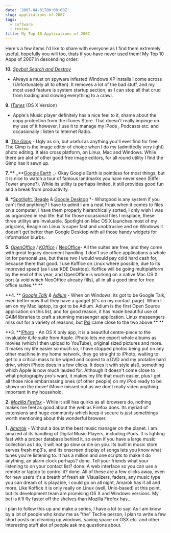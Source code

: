 ```yaml
---
date: '2007-04-01T00:00:00Z'
slug: applications-of-2007
tags:
  - software
  - review
title: My Top 10 Applications of 2007
---
```


Here's a few items I'd like to share with everyone as I find them extremely
useful, hopefully you will too, thats if you have never used them! My Top 10
Apps of 2007 in descending order:

**10.**
[_Spybot Search and Destroy_](http://www.safer-networking.org/ 'Spybot Search and Destroy')

- Always a must on spyware infested Windows XP installs I come across
  (Unfortunately all to often). It removes a lot of the bad stuff, and my most
  used feature is system startup section, as I can stop all that crud from
  loading and slowing everything to a crawl.  


**9.** [_iTunes_](http://www.apple.com/itunes/ 'iTunes') (OS X Version)

- Apple's Music player definitely has a nice feel to it, shame about the copy
  protection from the iTunes Store. That doesn't really impinge on my use of it
  however, I use it to manage my iPods , Podcasts etc. and occasionally l listen
  to Internet Radio.  


**8.** [_The Gimp_](http://www.gimp.org/ 'Gimp Image Editor') - Ugly as sin, but
useful as anything you'll ever find for free. The Gimp is the image editor of
choice when I do my (admittedly very light) photo editing. It also cross
platform, on Linux, Mac and Windows. While there are alot of other good free
image editors, for all round utility I find the Gimp has it sewn up.

**7. \*\*** _\*\*[Google Earth](http://earth.google.com/ 'Google Earth') _- Okay
Google Earth is pointless for most things, but it is nice to watch a tour of
famous landmarks you have never seen (Eiffel Tower anyone?). While its utility
is perhaps limited, it still provides good fun and a break from productivity.

**6. \***[Spotlight](http://www.apple.com/macosx/features/spotlight/ 'Spotlight Search'),
[Beagle](http://beagle-project.org/ 'Beagle Search') &
[Google Desktop](http://desktop.google.com/ 'Google Desktop') \*- Whatgood is
any system if you can't find anything? I have to admit I am a neat freak when it
comes to files on a computer, I have them properly hierarchically sorted, I only
wish I was as organized in real life. But for those occasional files I misplace,
these three utilitys are invaluable. Spotlight on Mac OS X launches most of my
prigrams, Beagle on Linux is super fast and unobtrusive and on Windows it
doesn't get better than Google Desktop with all those handy widgets for
information blurbs.

**5.** _[OpenOffice](http://www.openoffice.org/ 'OpenOffice.org')_ /
_[KOffice](http://www.koffice.org/ 'Koffice')_ /
[NeoOffice](http://www.neooffice.org/neojava/en/index.php 'Neo Office')- All the
suites are free, and they come with great legacy document handling. I don't use
office applications a whole lot for personal use, but these two I would would
pay cold hard cash for, because there that good. I use Koffice on Linux where
possible, due to its improved speed (as I use KDE Desktop). Koffice will be
going multiplatform by the end of this year, and OpenOffice is working on a
native Mac OS X port (a void which NeoOffice already fills), all in all a good
time for free office suites.\*\* \*\*

**4. ** _[Google Talk](http://talk.google.com 'Google Talk') _&_
[Adium](http://www.adiumx.com/ 'Adium')_ - When on Windows, its got to be Google
Talk, even better now that they have a gadget (it's on my contact page). When I
am on my Mac laptop, its got to be Adium. Adium is the first Open Source
application on this list, and for good reason, it has made beautiful use of GAIM
libraries to craft a stunning messenger application. Linux messengers miss out
for a variety of reasons, but [Psi](http://psi.affinix.com/ 'Psi Messenger')
came close to the two above.\*\* \*\*

**3. **[_iPhoto_](http://www.apple.com/ilife/iphoto/ 'iPhoto') - An OS X only
app, it is a beautiful centre-piece to the invaluable iLife suite from Apple.
iPhoto lets me export whole albums as movies (which I then upload to YouTube),
original sized pictures and more. It makes my life easier so much so, I have
stopped photos being put on any other machine in my home network, they go
straight to iPhoto, waiting to get to a critical mass to be wiped and copied to
a DVD and my protable hard drivr, which iPhoto does in a few clicks. It does it
with style als0, something which Apple is now much lauded for. Although it
doesn't come close to what photography pro's want, it makes my life that much
easier, plus I get all those nice embarrassing ones (of other people) on my iPod
ready to be shown on the move! iMovie missed out as we don't really video
anything important in my household.

**2.**
[_Mozilla Firefox_](http://www.mozilla.com/en-US/firefox/ 'Nozilla Firefox') -
While it still has quirks as all browsers do, nothing makes me feel as good
about the web as Firefox does. Its myriad of extensions and huge community which
keep it secure is just somethings worth mentioning about this wonderful browser.

**1.** [_Amarok_](http://amarok.kde.org/ 'Amarok') - Without a doubt the best
music manager on the planet. I am amazed at its handling of Digital Music
Players, including iPods. It is lighting fast with a proper database behind it,
so even if you have a large music collection as I do, it will not go slow or die
on you. Its built in music store serves fresh mp3's, and its onscreen display of
songs lets you know what tunes you're listening to. It has a million and one
scripts to make it do anything, an alarm clock perhaps? done. Tell your friends
what your listening to on your contact list? done. A web interface so you can
use a remote or laptop to control it? done. All of these are a few clicks away,
even for new users it's a breath of fresh air. Visualizers, faders, any music
type you can dream of is playable, I could go on all night, Amarok has it all
and more. Like Koffice it is only really on Linux (well, Unix-based) at this
point, but its development team are promising OS X and Windows versions. My bet
is it'll fly faster off the shelves than Mozilla Firefox has...

I plan to follow this up and make a series, I have a lot to say! As I am know by
a lot of people who know me as "the" Techie person, I plan to write a few short
posts on cleaning up windows, saving space on OSX etc. and other interesting
stuff alot of people ask me questions about.
